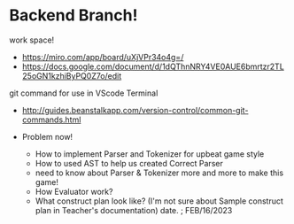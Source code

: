# Backend Branch!
work space!
- https://miro.com/app/board/uXjVPr34o4g=/
- https://docs.google.com/document/d/1dQThnNRY4VE0AUE6bmrtzr2TL25oGN1kzhiByPQ0Z7o/edit

git command for use in VScode Terminal
 - http://guides.beanstalkapp.com/version-control/common-git-commands.html

- Problem now!
  - How to implement Parser and Tokenizer for upbeat game style
  - How to used AST to help us created Correct Parser
  - need to know about Parser & Tokenizer more and more to make this game!
  - How Evaluator work?
  - What construct plan look like? (I'm not sure about Sample construct plan in Teacher's documentation)
 date. ; FEB/16/2023
